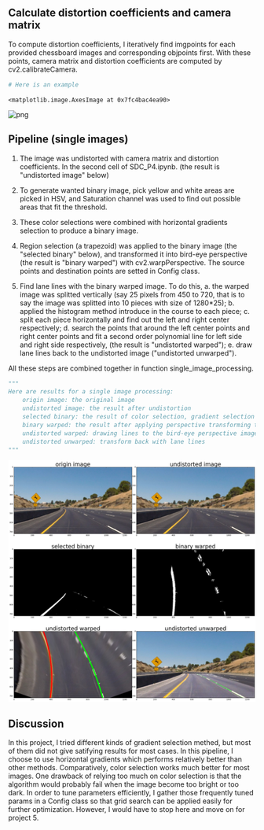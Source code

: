 
## Calculate distortion coefficients and camera matrix
To compute distortion coefficients, I iteratively find imgpoints for each provided chessboard images and corresponding objpoints first. With these points, camera matrix and distortion coefficients are computed by cv2.calibrateCamera.

```python
# Here is an example
```




    <matplotlib.image.AxesImage at 0x7fc4bac4ea90>




![png](output_2_1.png)


## Pipeline (single images)
1. The image was undistorted with camera matrix and distortion coefficients. In the second cell of SDC_P4.ipynb.
   (the result is "undistorted image" below)

2. To generate wanted binary image, pick yellow and white areas are picked in HSV, and Saturation channel was      used to find out possible areas that fit the threshold. 

3. These color selections were combined with horizontal gradients selection to produce a binary image. 

4. Region selection (a trapezoid) was applied to the binary image (the "selected binary" below), and transformed    it into bird-eye perspective (the result is "binary warped") with cv2.warpPerspective. The source points and 
   destination points are setted in Config class.
   
5. Find lane lines with the binary warped image. To do this, 
   a. the warped image was splitted vertically (say 25 pixels from 450 to 720, that is to say the image was           splitted into 10 pieces with size of 1280*25);
   b. applied the histogram method introduce in the course to each piece;
   c. split each piece horizontally and find out the left and right center respectively;
   d. search the points that around the left center points and right center points and fit a second order             polynomial line for left side and right side respectively,
      (the result is "undistorted warped");
   e. draw lane lines back to the undistorted image ("undistorted unwarped").
   
All these steps are combined together in function single_image_processing.

```python
"""
Here are results for a single image processing:
    origin image: the original image
    undistorted image: the result after undistortion
    selected binary: the result of color selection, gradient selection and region extraction
    binary warped: the result after applying perspective transforming to the selected binary
    undistorted warped: drawing lines to the bird-eye perspective image
    undistorted unwarped: transform back with lane lines
"""
```


![png](output_5_0.png)


## Discussion

In this project, I tried different kinds of gradient selection methed, but most of them did not give satifying results for most cases. In this pipeline, I choose to use horizontal gradients which performs relatively better than other methods. Comparatively, color selection works much better for most images. 
One drawback of relying too much on color selection is that the algorithm would probably fail when the image become too bright or too dark.
In order to tune parameters efficiently, I gather those frequently tuned params in a Config class so that grid search can be applied easily for further optimization. However, I would have to stop here and move on for project 5.
